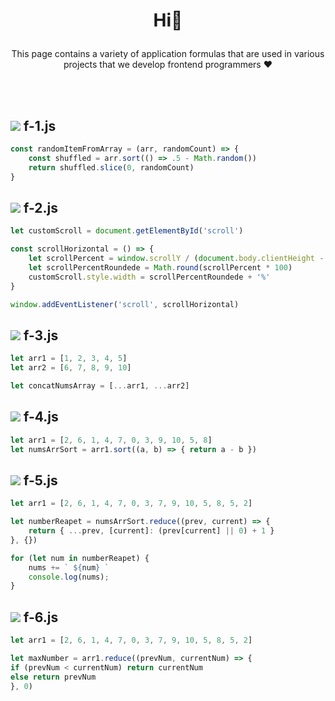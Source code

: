 # <p align="center"> Hi👋</p>
<p align="center">This page contains a variety of application formulas that are used in various projects that we develop frontend programmers ♥
</p>

<br/><br/>

## <img src="https://img.shields.io/badge/-333333?style=flat&logo=javascript"> f-1.js
```javascript
const randomItemFromArray = (arr, randomCount) => {
    const shuffled = arr.sort(() => .5 - Math.random())
    return shuffled.slice(0, randomCount)
}
```

## <img src="https://img.shields.io/badge/-333333?style=flat&logo=javascript"> f-2.js
```javascript
let customScroll = document.getElementById('scroll')

const scrollHorizontal = () => {
    let scrollPercent = window.scrollY / (document.body.clientHeight - window.innerHeight)
    let scrollPercentRoundede = Math.round(scrollPercent * 100)
    customScroll.style.width = scrollPercentRoundede + '%'
}

window.addEventListener('scroll', scrollHorizontal)
```

## <img src="https://img.shields.io/badge/-333333?style=flat&logo=javascript"> f-3.js
```javascript
let arr1 = [1, 2, 3, 4, 5]
let arr2 = [6, 7, 8, 9, 10]

let concatNumsArray = [...arr1, ...arr2]
```

## <img src="https://img.shields.io/badge/-333333?style=flat&logo=javascript"> f-4.js
```javascript
let arr1 = [2, 6, 1, 4, 7, 0, 3, 9, 10, 5, 8]
let numsArrSort = arr1.sort((a, b) => { return a - b })
```

## <img src="https://img.shields.io/badge/-333333?style=flat&logo=javascript"> f-5.js
```javascript
let arr1 = [2, 6, 1, 4, 7, 0, 3, 7, 9, 10, 5, 8, 5, 2]

let numberReapet = numsArrSort.reduce((prev, current) => {
    return { ...prev, [current]: (prev[current] || 0) + 1 }
}, {})

for (let num in numberReapet) {
    nums += ` ${num} `
    console.log(nums);
}
```

## <img src="https://img.shields.io/badge/-333333?style=flat&logo=javascript"> f-6.js
```javascript
let arr1 = [2, 6, 1, 4, 7, 0, 3, 7, 9, 10, 5, 8, 5, 2]

let maxNumber = arr1.reduce((prevNum, currentNum) => {
if (prevNum < currentNum) return currentNum
else return prevNum
}, 0)
```
